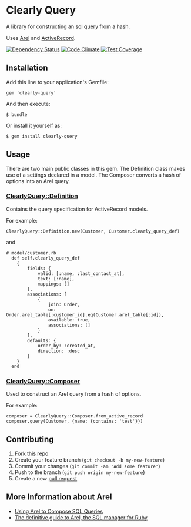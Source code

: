 # Clearly Query

A library for constructing an sql query from a hash.

Uses [Arel](https://github.com/rails/arel) and [ActiveRecord](https://github.com/rails/rails/tree/master/activerecord).

[![Dependency Status](https://gemnasium.com/cofiem/clearly-query.svg)](https://gemnasium.com/cofiem/clearly-query)
[![Code Climate](https://codeclimate.com/github/cofiem/clearly-query/badges/gpa.svg)](https://codeclimate.com/github/cofiem/clearly-query)
[![Test Coverage](https://codeclimate.com/github/cofiem/clearly-query/badges/coverage.svg)](https://codeclimate.com/github/cofiem/clearly-query/coverage)

## Installation

Add this line to your application's Gemfile:

    gem 'clearly-query'

And then execute:

    $ bundle

Or install it yourself as:

    $ gem install clearly-query

## Usage

There are two main public classes in this gem. 
The Definition class makes use of a settings declared in a model.
The Composer converts a hash of options into an Arel query.

### [ClearlyQuery::Definition](lib/clearly-query/definition.rb)

Contains the query specification for ActiveRecord models.

For example:

    ClearlyQuery::Definition.new(Customer, Customer.clearly_query_def)

and

    # model/customer.rb
      def self.clearly_query_def
        {
            fields: {
                valid: [:name, :last_contact_at],
                text: [:name],
                mappings: []
            },
            associations: [
                {
                    join: Order,
                    on: Order.arel_table[:customer_id].eq(Customer.arel_table[:id]),
                    available: true,
                    associations: []
                }
            ],
            defaults: {
                order_by: :created_at,
                direction: :desc
            }
        }
      end

### [ClearlyQuery::Composer](lib/clearly-query/composer.rb)

Used to construct an Arel query from a hash of options.

For example:

    composer = ClearlyQuery::Composer.from_active_record
    composer.query(Customer, {name: {contains: 'test'}})

## Contributing

1. [Fork this repo](https://github.com/cofiem/clearly-query/fork)
2. Create your feature branch (`git checkout -b my-new-feature`)
3. Commit your changes (`git commit -am 'Add some feature'`)
4. Push to the branch (`git push origin my-new-feature`)
5. Create a new [pull request](https://github.com/cofiem/clearly-query/compare)

## More Information about Arel

 - [Using Arel to Compose SQL Queries](http://robots.thoughtbot.com/using-arel-to-compose-sql-queries)
 - [The definitive guide to Arel, the SQL manager for Ruby](http://jpospisil.com/2014/06/16/the-definitive-guide-to-arel-the-sql-manager-for-ruby.html)

